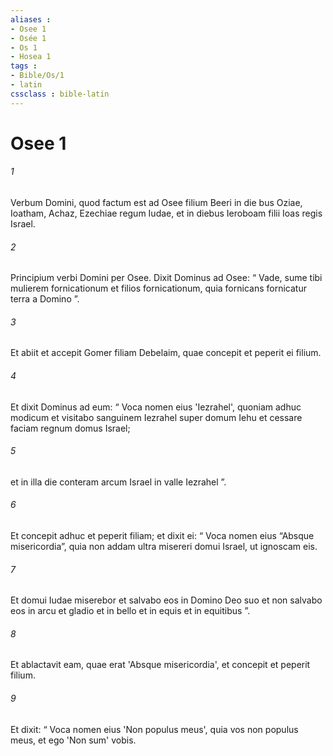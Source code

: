 ```yaml
---
aliases : 
- Osee 1
- Osée 1
- Os 1
- Hosea 1
tags : 
- Bible/Os/1
- latin
cssclass : bible-latin
---
```


# Osee 1

###### 1
Verbum Domini, quod factum est ad Osee filium Beeri in die bus Oziae, Ioatham, Achaz, Ezechiae regum Iudae, et in diebus Ieroboam filii Ioas regis Israel.
###### 2
Principium verbi Domini per Osee. Dixit Dominus ad Osee: “ Vade, sume tibi mulierem fornicationum et filios fornicationum, quia fornicans fornicatur terra a Domino ”.
###### 3
Et abiit et accepit Gomer filiam Debelaim, quae concepit et peperit ei filium. 
###### 4
Et dixit Dominus ad eum: “ Voca nomen eius 'Iezrahel', quoniam adhuc modicum et visitabo sanguinem Iezrahel super domum Iehu et cessare faciam regnum domus Israel; 
###### 5
et in illa die conteram arcum Israel in valle Iezrahel ”.
###### 6
Et concepit adhuc et peperit filiam; et dixit ei: “ Voca nomen eius “Absque misericordia”, quia non addam ultra misereri domui Israel, ut ignoscam eis. 
###### 7
Et domui Iudae miserebor et salvabo eos in Domino Deo suo et non salvabo eos in arcu et gladio et in bello et in equis et in equitibus ”. 
###### 8
Et ablactavit eam, quae erat 'Absque misericordia', et concepit et peperit filium. 
###### 9
Et dixit: “ Voca nomen eius 'Non populus meus', quia vos non populus meus, et ego 'Non sum' vobis.
